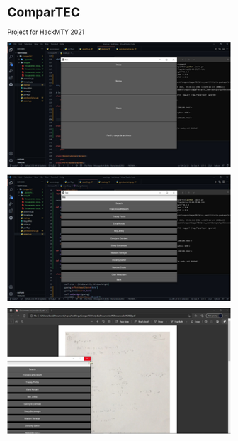 # ComparTEC
Project for HackMTY 2021

![Alt Text](https://github.com/Pharadas/ComparTEC/blob/master/imagenes/WhatsApp%20Image%202021-08-29%20at%2010.49.15%20AM.jpeg?raw=true)

![Alt Text](https://github.com/Pharadas/ComparTEC/blob/master/imagenes/WhatsApp%20Image%202021-08-29%20at%2010.49.55%20AM.jpeg?raw=true)

![Alt Text](https://github.com/Pharadas/ComparTEC/blob/master/imagenes/WhatsApp%20Image%202021-08-29%20at%2010.50.20%20AM.jpeg?raw=true)
